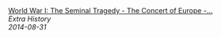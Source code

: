 <!--2024-07-21 00:21:39-->
<div class="yb">
  <a class="nodecor" href="/posts.html?istoriya/world_war_i_the_seminal_tragedy_-_the_concert_of_europe_-_extra_history_-_part_1">
    <img class="preview" data-videoid="S-wSL4WqUws" src="https://i.ytimg.com/vi/S-wSL4WqUws/hqdefault.jpg" align="middle" alt="">
  </a>
  <div class="inlbl text">
    <a class="nodecor" href="/posts.html?istoriya/world_war_i_the_seminal_tragedy_-_the_concert_of_europe_-_extra_history_-_part_1">World War I: The Seminal Tragedy - The Concert of Europe -...</a><br>
    <i class="smaller2">Extra History</i><br>
    <i class="smaller3">2014-08-31</i>
  </div>
</div>
